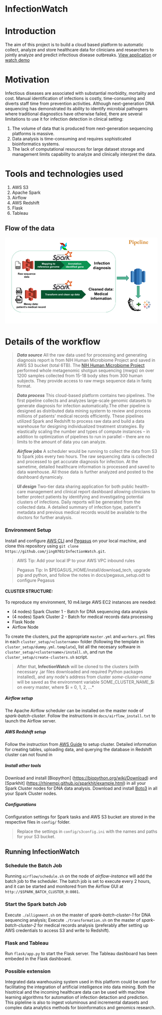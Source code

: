# InfectionWatch

# Introduction

The aim of this project is to build a cloud based platform to automatic collect, analyze and store healthcare data for clinicians and researchers to jointly analyze and predict infectious disease outbreaks. 
[View application](rtinfo-insight.com) or [watch demo](rtinfo-insight.com)


# Motivation
Infectious diseases are associated with substantial morbidity, mortality and cost. Manual identification of infections is costly, time-consuming and diverts staff time from prevention activities. Although next-generation DNA sequencing has demonstrated its ability to identify microbial pathogens where traditional diagnostics have otherwise failed, there are several limitations to use it for infection detection in clinical setting: 
1. The volume of data that is produced from next-generation sequencing platforms is massive. 
2. Data analysis is time-consuming and requires sophisticated bioinformatics systems. 
3. The lack of computational resources for large dataset storage and management limits capability to analyze and clinically interpret the data.


# Tools and technologies used 
1. AWS S3
2. Apache Spark
3. Airflow
4. AWS Redshift
5. Flask 
6. Tableau

Flow of the data
------------------------------------

![Alt text](pipeline.png?raw=true "Optional Title")

# Details of the workflow

> ***Data source*** 
All the raw data used for processing and generating diagnosis report is from NIH Human Microbiome Project and saved in AWS S3 bucket (total 6TB). The [NIH Human Microbiome Project](https://portal.hmpdacc.org/search/s?facetTab=files&filters=%7B%22op%22:%22and%22,%22content%22:%5B%7B%22op%22:%22in%22,%22content%22:%7B%22field%22:%22files.file_format%22,%22value%22:%5B%22FASTA%22,%22FASTQ%22%5D%7D%7D%5D%7D) performed whole metagenomic shotgun sequencing (mwgs) on over 1200 samples collected from 15-18 body sites from 300 human subjects. They provide access to raw mwgs sequence data in fastq format.

> ***Data process***
This cloud-based platform contains two pipelines. The first pipeline collects and analyzes large-scale genomic datasets to generate diagnosis for infection automatically.The other pipeline is designed as distributed data mining systerm to review and process millions of patients’ medical records efficiently. 
These pipelines utilized Spark and Redshift to process raw data and build a data warehouse for designing individualized treatment strategies. By elastically scaling the number and types of compute instances – in addition to optimization of pipelines to run in parallel – there are no limits to the amount of data you can analyze. 

> ***Airflow jobs***
A scheduler would be running to collect the data from S3 to Spark jobs every two hours. The raw sequencing data is collected and processed to get accurate diagnosis for infection. At the sametime, detailed healthcare information is processed and saved to data warehouse. All those data is further analyzed and posted to the dashboard dynamicaly. 

> ***UI design***
Two-tier data sharing application for both public health-care management and clinical report dashboard allowing clinicians to better protect patients by identifying and investigating potential clusters of infections.
Daily reports will be generated from the collected data. A detailed summary of infection type, patient's metadata and previous medical records would be available to the doctors for further analysis.

### Environment Setup

Install and configure [AWS CLI](https://aws.amazon.com/cli/) and [Pegasus](https://github.com/InsightDataScience/pegasus) on your local machine, and clone this repository using
`git clone https://github.com/jing0703/InfectionWatch.git`.

> AWS Tip: Add your local IP to your AWS VPC inbound rules

> Pegasus Tip: In $PEGASUS_HOME/install/download_tech, upgrade pip and python, and follow the notes in docs/pegasus_setup.odt to configure Pegasus

#### CLUSTER STRUCTURE:

To reproduce my environment, 10 m4.large AWS EC2 instances are needed:
- (4 nodes) Spark Cluster 1 - Batch for DNA sequencing data analysis
- (4 nodes) Spark Cluster 2 - Batch for medical records data processing
- Flask Node
- Airflow Node

To create the clusters, put the appropriate `master.yml` and `workers.yml` files in each `cluster_setup/<clustername>` folder (following the template in `cluster_setup/dummy.yml.template`), list all the necesary software in `cluster_setup/<clustername>/install.sh`, and run the `cluster_setup/create-clusters.sh` script.

> After that, **InfectionWatch** will be cloned to the clusters (with necessary .jar files downloaded and required Python packages installed), and any node's address from cluster *some-cluster-name* will be saved as the environment variable SOME_CLUSTER_NAME_$i on every master, where $i = 0, 1, 2, ...*


##### Airflow setup
The Apache Airflow scheduler can be installed on the master node of *spark-batch-cluster*. Follow the instructions in `docs/airflow_install.txt` to launch the Airflow server.

##### AWS Redshift setup
Follow the instruction from [AWS Guide](https://docs.aws.amazon.com/redshift/latest/gsg/getting-started.html) to setup cluster.
Detailed information for creating tables, uploading data, and querying the database in Redshift cluster can not found in 

##### Install other tools
Download and install [Biopython] (https://biopython.org/wiki/Download) and [Sparkhit] (https://rhinempi.github.io/sparkhit/example.html) in all your Spark Cluster nodes for DNA data analysis.
Download and install [Boto3](https://boto3.amazonaws.com/v1/documentation/api/latest/guide/quickstart.html) in all your Spark Cluster nodes.

##### Configurations
Configuration settings for Spark tasks and AWS S3 bucket are stored in the respective files in `config/` folder.
> Replace the settings in `config/s3config.ini` with the names and paths for your S3 bucket.

## Running InfectionWatch

### Schedule the Batch Job
Running `airflow/schedule.sh` on the node of *airflow-instance* will add the batch job to the scheduler. The batch job is set to execute every 2 hours, and it can be started and monitored from the Airflow GUI at `http://$SPARK_BATCH_CLUSTER_0:8081`.

### Start the Spark batch Job
Execute `./allignment.sh` on the master of *spark-batch-cluster-1* for DNA sequencing analysis;
Execute `./transformation.sh` on the master of *spark-batch-cluster-2* for medical records analysis (preferably after setting up AWS credentials to access S3 and write to Redshift).

### Flask and Tableau
Run `flask/app.py` to start the Flask server. The Tableau dashboard has been embeded in the Flask dashboard.

### Possible extension
Integrated data warehousing system used in this platform could be used for facilitating the integration of artificial intelligence into data mining. Both the hisotrical and the incoming healthcare data can be used with machine learning algorithms for automation of infection detaction and prediction. This pipleline is also to ingest voluminous and incremental datasets and complex data analytics methods for bioinformatics and genomics research.

